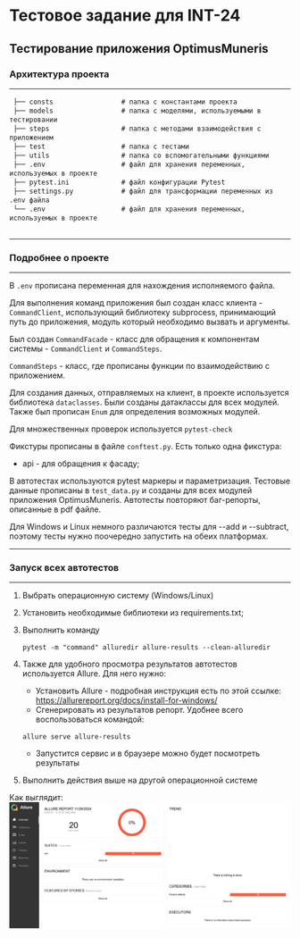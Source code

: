 # Тестовое задание для INT-24
## Тестирование приложения OptimusMuneris

### Архитектура проекта
___

```
 ├── consts                 # папка с константами проекта
 ├── models                 # папка с моделями, используемыми в тестировании
 ├── steps                  # папка с методами взаимодействия с приложением
 ├── test                   # папка с тестами
 ├── utils                  # папка со вспомогательными функциями
 ├── .env                   # файл для хранения переменных, используемых в проекте
 ├── pytest.ini             # файл конфигурации Pytest
 ├── settings.py            # файл для трансформации переменных из .env файла
 └── .env                   # файл для хранения переменных, используемых в проекте
  
```
___
### Подробнее о проекте
___
В `.env` прописана переменная для нахождения исполняемого файла.

Для выполнения команд приложения был создан класс клиента - `CommandClient`, использующий библиотеку subprocess, принимающий путь до приложения, модуль который необходимо вызвать и аргументы. 

Был создан `CommandFacade` - класс для обращения к компонентам системы - `CommandClient` и `CommandSteps`.

`CommandSteps` - класс, где прописаны функции по взаимодействию с приложением.

Для создания данных, отправляемых на клиент, в проекте используется библиотека `dataclasses`. Были созданы датаклассы для всех модулей. Также был прописан `Enum` для определения возможных модулей.

Для множественных проверок используется `pytest-check`

Фикстуры прописаны в файле `conftest.py`. Есть только одна фикстура:
- api - для обращения к фасаду;

В автотестах используются pytest маркеры и параметризация. Тестовые данные прописаны в `test_data.py` и созданы для всех модулей приложения OptimusMuneris. Автотесты повторяют баг-репорты, описанные в pdf файле.

Для Windows и Linux немного различаются тесты для --add и --subtract, поэтому тесты нужно поочередно запустить на обеих платформах.

___
### Запуск всех автотестов
___
1. Выбрать операционную систему (Windows/Linux)

2. Установить необходимые библиотеки из requirements.txt;

3. Выполнить команду
    ```
    pytest -m "command" alluredir allure-results --clean-alluredir
    ```

4. Также для удобного просмотра результатов автотестов используется Allure. Для него нужно:
    - Установить Allure - подробная инструкция есть по этой ссылке: https://allurereport.org/docs/install-for-windows/
    - Сгенерировать из результатов репорт. Удобнее всего воспользоваться командой:
    ```
    allure serve allure-results
    ```
    - Запустится сервис и в браузере можно будет посмотреть результаты

5. Выполнить действия выше на другой операционной системе

Как выглядит:
![alt text](image.png)
